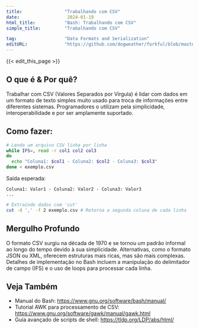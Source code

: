 ```yaml
---
title:                "Trabalhando com CSV"
date:                  2024-01-19
html_title:           "Bash: Trabalhando com CSV"
simple_title:         "Trabalhando com CSV"

tag:                  "Data Formats and Serialization"
editURL:              "https://github.com/dogweather/forkful/blob/master/content/pt/bash/working-with-csv.md"
---
```


{{< edit_this_page >}}

## O que é & Por quê?
Trabalhar com CSV (Valores Separados por Vírgula) é lidar com dados em um formato de texto simples muito usado para troca de informações entre diferentes sistemas. Programadores o utilizam pela simplicidade, interoperabilidade e por ser amplamente suportado.

## Como fazer:
```Bash
# Lendo um arquivo CSV linha por linha
while IFS=, read -r col1 col2 col3
do
  echo "Coluna1: $col1 - Coluna2: $col2 - Coluna3: $col3"
done < exemplo.csv
```
Saída esperada:
```
Coluna1: Valor1 - Coluna2: Valor2 - Coluna3: Valor3
...
```
```Bash
# Extraindo dados com 'cut'
cut -d ',' -f 2 exemplo.csv # Retorna a segunda coluna de cada linha
```

## Mergulho Profundo
O formato CSV surgiu na década de 1970 e se tornou um padrão informal ao longo do tempo devido à sua simplicidade. Alternativas, como o formato JSON ou XML, oferecem estruturas mais ricas, mas são mais complexas. Detalhes de implementação no Bash incluem a manipulação do delimitador de campo (IFS) e o uso de loops para processar cada linha.

## Veja Também
- Manual do Bash: https://www.gnu.org/software/bash/manual/
- Tutorial AWK para processamento de CSV: https://www.gnu.org/software/gawk/manual/gawk.html
- Guia avançado de scripts de shell: https://tldp.org/LDP/abs/html/
